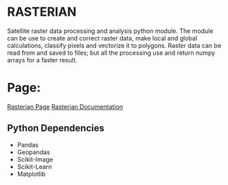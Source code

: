 # RASTERIAN
Satellite raster data processing and analysis python module.
The module can be use to create and correct raster data, make local and global calculations, classify pixels and vectorize it to polygons.
Raster data can be read from and saved to files; but all the processing use and return numpy arrays for a faster result.

# Page: 
[Rasterian Page](https://diegomcastellari.github.io/views/rasterian/main.html)
[Rasterian Documentation](https://diegomcastellari.github.io/views/rasterian/documentation.html)


## Python Dependencies
- Pandas
- Geopandas
- Scikit-Image
- Scikit-Learn
- Matplotlib


       